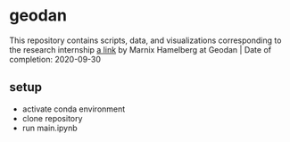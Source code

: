 # geodan
This repository contains scripts, data, and visualizations corresponding to the research internship [a link](https://github.com/MarnixHamelberg/geodan/blob/master/S5_MGI_Internship_report_MAHamelberg.pdf) by Marnix Hamelberg at Geodan |
Date of completion: 2020-09-30

## setup
- activate conda environment
- clone repository
- run main.ipynb
